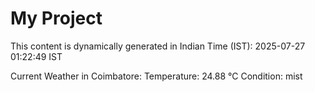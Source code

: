 # My Project

This content is dynamically generated in Indian Time (IST): 2025-07-27 01:22:49 IST


Current Weather in Coimbatore:
Temperature: 24.88 °C
Condition: mist
